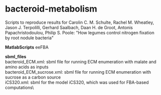 # bacteroid-metabolism
Scripts to reproduce results for Carolin C. M. Schulte, Rachel M. Wheatley, Jason J. Terpolilli, Gerhard Saalbach, Daan H. de Groot, Antonis Papachristodoulou, Philip S. Poole: "How legumes control nitrogen fixation by root nodule bacteria"

**MatlabScripts**
eeFBA


**sbml_files**\
bacteroid_ECM.xml: sbml file for running ECM enumeration with malate and amino acids as inputs\
bacteroid_ECM_sucrose.xml: sbml file for running ECM enumeration with sucrose as a carbon source\
iCS320.xml: sbml for the model iCS320, which was used for FBA-based computations\
